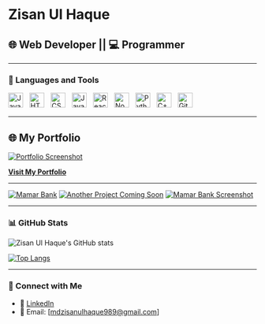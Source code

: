 # Zisan Ul Haque

## 🌐 Web Developer || 💻 Programmer

---

### 🧰 Languages and Tools

<img align="left" alt="Java" width="30px" style="padding-right:10px;" src="https://cdn.jsdelivr.net/gh/devicons/devicon/icons/java/java-original.svg" />
<img align="left" alt="HTML" width="30px" style="padding-right:10px;" src="https://cdn.jsdelivr.net/gh/devicons/devicon/icons/html5/html5-plain.svg" />
<img align="left" alt="CSS" width="30px" style="padding-right:10px;" src="https://cdn.jsdelivr.net/gh/devicons/devicon/icons/css3/css3-plain.svg" />
<img align="left" alt="JavaScript" width="30px" style="padding-right:10px;" src="https://cdn.jsdelivr.net/gh/devicons/devicon/icons/javascript/javascript-plain.svg" />
<img align="left" alt="React" width="30px" style="padding-right:10px;" src="https://cdn.jsdelivr.net/gh/devicons/devicon/icons/react/react-original.svg" />
<img align="left" alt="NodeJS" width="30px" style="padding-right:10px;" src="https://cdn.jsdelivr.net/gh/devicons/devicon/icons/nodejs/nodejs-original.svg" />
<img align="left" alt="Python" width="30px" style="padding-right:10px;" src="https://cdn.jsdelivr.net/gh/devicons/devicon/icons/python/python-plain.svg" />
<img align="left" alt="C++" width="30px" style="padding-right:10px;" src="https://cdn.jsdelivr.net/gh/devicons/devicon/icons/cplusplus/cplusplus-line.svg" />
<img align="left" alt="GitHub" width="30px" style="padding-right:10px;" src="https://cdn.jsdelivr.net/gh/devicons/devicon/icons/github/github-original.svg" />
<br /><br />

---

## 🌐 My Portfolio

[![Portfolio Screenshot](https://github.com/user-attachments/assets/57d648fa-884f-487b-af65-52e081c198c1)](https://zisanulhaque.github.io/portfolio-1/)

[**Visit My Portfolio**](https://zisanulhaque.github.io/portfolio-1/)

---
<!-- BEGIN PROJECT-CARDS -->
[![Mamar Bank](https://ytcards.demolab.com/?id=placeholder&title=Mamar+Bank&lang=en&timestamp=1706150400&background_color=%230d1117&title_color=%23ffffff&stats_color=%23dedede&max_title_lines=1&width=250&border_radius=5&duration=120 "Mamar Bank")](https://mamar-bank-8zxv.onrender.com/)
[![Another Project Coming Soon](https://ytcards.demolab.com/?id=placeholder&title=Another+Project+Coming+Soon&lang=en&timestamp=1706150400&background_color=%230d1117&title_color=%23ffffff&stats_color=%23dedede&max_title_lines=1&width=250&border_radius=5&duration=120 "Another Project Coming Soon")](#)
[![Mamar Bank Screenshot](https://ytcards.demolab.com/?id=placeholder&title=Mamar+Bank+Screenshot&lang=en&timestamp=1706150400&background_color=%230d1117&title_color=%23ffffff&stats_color=%23dedede&max_title_lines=1&width=250&border_radius=5&duration=120 "Mamar Bank Screenshot")](./Screenshot%20(991).png)
<!-- END PROJECT-CARDS -->


---


### 📊 GitHub Stats

![Zisan Ul Haque's GitHub stats](https://github-readme-stats.vercel.app/api?username=ZisanUlHaque&show_icons=true&theme=transparent)

[![Top Langs](https://github-readme-stats.vercel.app/api/top-langs/?username=ZisanUlHaque&layout=compact&theme=transparent)](https://github.com/anuraghazra/github-readme-stats)

---

### 🔗 Connect with Me

- 💼 [LinkedIn](https://www.linkedin.com/in/zisan-ul-haque/)
- 📧 Email: [mdzisanulhaque989@gmail.com]
